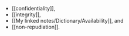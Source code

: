 - [[confidentiality]],
-  [[integrity]], 
- [[My linked notes/Dictionary/Availability]], and 
- [[non-repudiation]].